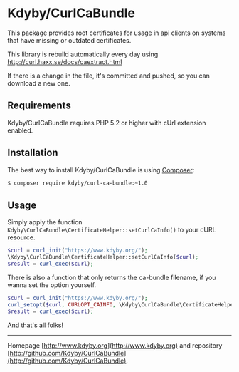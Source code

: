 Kdyby/CurlCaBundle
==================

This package provides root certificates for usage in api clients on systems that have missing or outdated certificates.

This library is rebuild automatically every day using http://curl.haxx.se/docs/caextract.html

If there is a change in the file, it's committed and pushed, so you can download a new one.


Requirements
------------

Kdyby/CurlCaBundle requires PHP 5.2 or higher with cUrl extension enabled.


Installation
------------

The best way to install Kdyby/CurlCaBundle is using  [Composer](http://getcomposer.org/):

```sh
$ composer require kdyby/curl-ca-bundle:~1.0
```


Usage
-----

Simply apply the function `Kdyby\CurlCaBundle\CertificateHelper::setCurlCaInfo()` to your cURL resource.

```php
$curl = curl_init("https://www.kdyby.org/");
\Kdyby\CurlCaBundle\CertificateHelper::setCurlCaInfo($curl);
$result = curl_exec($curl);
```

There is also a function that only returns the ca-bundle filename, if you wanna set the option yourself.

```php
$curl = curl_init("https://www.kdyby.org/");
curl_setopt($curl, CURLOPT_CAINFO, \Kdyby\CurlCaBundle\CertificateHelper::getCaInfoFile());
$result = curl_exec($curl);
```

And that's all folks!


-----

Homepage [http://www.kdyby.org](http://www.kdyby.org) and repository [http://github.com/Kdyby/CurlCaBundle](http://github.com/Kdyby/CurlCaBundle).
